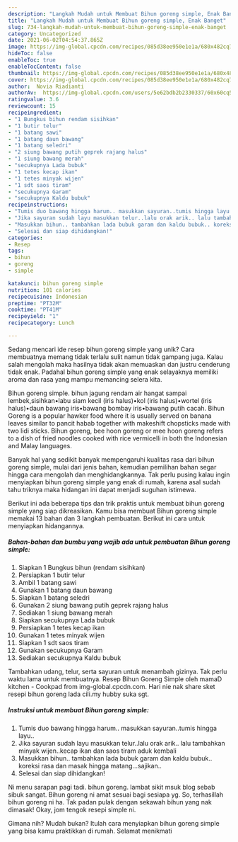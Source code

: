 ```yaml
---
description: "Langkah Mudah untuk Membuat Bihun goreng simple, Enak Banget"
title: "Langkah Mudah untuk Membuat Bihun goreng simple, Enak Banget"
slug: 734-langkah-mudah-untuk-membuat-bihun-goreng-simple-enak-banget
category: Uncategorized
date: 2021-06-02T04:54:37.865Z
image: https://img-global.cpcdn.com/recipes/085d38ee950e1e1a/680x482cq70/bihun-goreng-simple-foto-resep-utama.jpg
hideToc: false
enableToc: true
enableTocContent: false
thumbnail: https://img-global.cpcdn.com/recipes/085d38ee950e1e1a/680x482cq70/bihun-goreng-simple-foto-resep-utama.jpg
cover: https://img-global.cpcdn.com/recipes/085d38ee950e1e1a/680x482cq70/bihun-goreng-simple-foto-resep-utama.jpg
author:  Novia Riadianti
authorAv:  https://img-global.cpcdn.com/users/5e62bdb2b2330337/60x60cq50/avatar.jpg
ratingvalue: 3.6
reviewcount: 15
recipeingredient:
- "1 Bungkus bihun rendam sisihkan"
- "1 butir telur"
- "1 batang sawi"
- "1 batang daun bawang"
- "1 batang seledri"
- "2 siung bawang putih geprek rajang halus"
- "1 siung bawang merah"
- "secukupnya Lada bubuk"
- "1 tetes kecap ikan"
- "1 tetes minyak wijen"
- "1 sdt saos tiram"
- "secukupnya Garam"
- "secukupnya Kaldu bubuk"
recipeinstructions:
- "Tumis duo bawang hingga harum.. masukkan sayuran..tumis hingga layu.."
- "Jika sayuran sudah layu masukkan telur..lalu orak arik.. lalu tambahkan minyak wijen..kecap ikan dan saos tiram aduk kembali"
- "Masukkan bihun.. tambahkan lada bubuk garam dan kaldu bubuk.. koreksi rasa dan masak hingga matang...sajikan.."
- "Selesai dan siap dihidangkan!"
categories:
- Resep
tags:
- bihun
- goreng
- simple

katakunci: bihun goreng simple 
nutrition: 101 calories
recipecuisine: Indonesian
preptime: "PT32M"
cooktime: "PT41M"
recipeyield: "1"
recipecategory: Lunch

---
```



Sedang mencari ide resep bihun goreng simple yang unik? Cara membuatnya memang tidak terlalu sulit namun tidak gampang juga. Kalau salah mengolah maka hasilnya tidak akan memuaskan dan justru cenderung tidak enak. Padahal bihun goreng simple yang enak selayaknya memiliki aroma dan rasa yang mampu memancing selera kita.


Bihun goreng simple. bihun jagung rendam air hangat sampai lembek,sisihkan•labu siam kecil (iris halus)•kol (iris halus)•wortel (iris halus)•daun bawang iris•bawang bombay iris•bawang putih cacah. Bihun Goreng is a popular hawker food where it is usually served on banana leaves similar to pancit habab together with makeshift chopsticks made with two lidi sticks. Bihun goreng, bee hoon goreng or mee hoon goreng refers to a dish of fried noodles cooked with rice vermicelli in both the Indonesian and Malay languages.

Banyak hal yang sedikit banyak mempengaruhi kualitas rasa dari bihun goreng simple, mulai dari jenis bahan, kemudian pemilihan bahan segar hingga cara mengolah dan menghidangkannya. Tak perlu pusing kalau ingin menyiapkan bihun goreng simple yang enak di rumah, karena asal sudah tahu triknya maka hidangan ini dapat menjadi suguhan istimewa.


Berikut ini ada beberapa tips dan trik praktis untuk membuat bihun goreng simple yang siap dikreasikan. Kamu bisa membuat Bihun goreng simple memakai 13 bahan dan 3 langkah pembuatan. Berikut ini cara untuk menyiapkan hidangannya.

<!--inarticleads1-->

##### Bahan-bahan dan bumbu yang wajib ada untuk pembuatan Bihun goreng simple:

1. Siapkan 1 Bungkus bihun (rendam sisihkan)
1. Persiapkan 1 butir telur
1. Ambil 1 batang sawi
1. Gunakan 1 batang daun bawang
1. Siapkan 1 batang seledri
1. Gunakan 2 siung bawang putih geprek rajang halus
1. Sediakan 1 siung bawang merah
1. Siapkan secukupnya Lada bubuk
1. Persiapkan 1 tetes kecap ikan
1. Gunakan 1 tetes minyak wijen
1. Siapkan 1 sdt saos tiram
1. Gunakan secukupnya Garam
1. Sediakan secukupnya Kaldu bubuk


Tambahkan udang, telur, serta sayuran untuk menambah gizinya. Tak perlu waktu lama untuk membuatnya. Resep Bihun Goreng Simple oleh mamaD kitchen - Cookpad from img-global.cpcdn.com. Hari nie nak share sket resepi bihun goreng lada cili.my hubby suka sgt. 

<!--inarticleads2-->

##### Instruksi untuk membuat Bihun goreng simple:

1. Tumis duo bawang hingga harum.. masukkan sayuran..tumis hingga layu..
1. Jika sayuran sudah layu masukkan telur..lalu orak arik.. lalu tambahkan minyak wijen..kecap ikan dan saos tiram aduk kembali
1. Masukkan bihun.. tambahkan lada bubuk garam dan kaldu bubuk.. koreksi rasa dan masak hingga matang...sajikan..
1. Selesai dan siap dihidangkan!

Ni menu sarapan pagi tadi. bihun goreng. lambat sikit msuk blog sebab sibuk sangat. Bihun goreng ni amat sesuai bagi sesiapa yg. So, terhasillah bihun goreng ni ha. Tak padan pulak dengan sekawah bihun yang nak dimasak! Okay, jom tengok resepi simple ni. 

Gimana nih? Mudah bukan? Itulah cara menyiapkan bihun goreng simple yang bisa kamu praktikkan di rumah. Selamat menikmati
